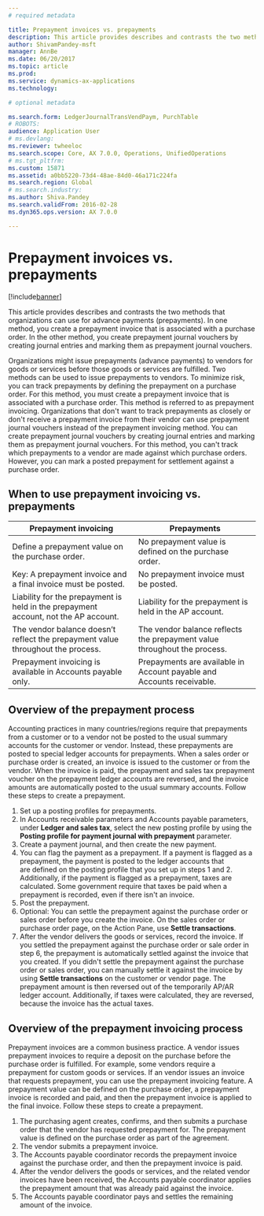 ```yaml
---
# required metadata

title: Prepayment invoices vs. prepayments
description: This article provides describes and contrasts the two methods that organizations can use for advance payments (prepayments). In one method, you create a prepayment invoice that is associated with a purchase order. In the other method, you create prepayment journal vouchers by creating journal entries and marking them as prepayment journal vouchers.
author: ShivamPandey-msft
manager: AnnBe
ms.date: 06/20/2017
ms.topic: article
ms.prod: 
ms.service: dynamics-ax-applications
ms.technology: 

# optional metadata

ms.search.form: LedgerJournalTransVendPaym, PurchTable
# ROBOTS: 
audience: Application User
# ms.devlang: 
ms.reviewer: twheeloc
ms.search.scope: Core, AX 7.0.0, Operations, UnifiedOperations
# ms.tgt_pltfrm: 
ms.custom: 15871
ms.assetid: a0bb5220-73d4-48ae-84d0-46a171c224fa
ms.search.region: Global
# ms.search.industry: 
ms.author: Shiva.Pandey
ms.search.validFrom: 2016-02-28
ms.dyn365.ops.version: AX 7.0.0

---
```


# Prepayment invoices vs. prepayments

[!include[banner](../includes/banner.md)]


This article provides describes and contrasts the two methods that organizations can use for advance payments (prepayments). In one method, you create a prepayment invoice that is associated with a purchase order. In the other method, you create prepayment journal vouchers by creating journal entries and marking them as prepayment journal vouchers.

Organizations might issue prepayments (advance payments) to vendors for goods or services before those goods or services are fulfilled. Two methods can be used to issue prepayments to vendors. To minimize risk, you can track prepayments by defining the prepayment on a purchase order. For this method, you must create a prepayment invoice that is associated with a purchase order. This method is referred to as prepayment invoicing. Organizations that don't want to track prepayments as closely or don't receive a prepayment invoice from their vendor can use prepayment journal vouchers instead of the prepayment invoicing method. You can create prepayment journal vouchers by creating journal entries and marking them as prepayment journal vouchers. For this method, you can't track which prepayments to a vendor are made against which purchase orders. However, you can mark a posted prepayment for settlement against a purchase order.

## When to use prepayment invoicing vs. prepayments
| Prepayment invoicing                                                                | Prepayments                                                              |
|-------------------------------------------------------------------------------------|--------------------------------------------------------------------------|
| Define a prepayment value on the purchase order.                                    | No prepayment value is defined on the purchase order.                    |
| Key: A prepayment invoice and a final invoice must be posted.                       | No prepayment invoice must be posted.                                    |
| Liability for the prepayment is held in the prepayment account, not the AP account. | Liability for the prepayment is held in the AP account.                  |
| The vendor balance doesn’t reflect the prepayment value throughout the process.     | The vendor balance reflects the prepayment value throughout the process. |
| Prepayment invoicing is available in Accounts payable only.                         | Prepayments are available in Account payable and Accounts receivable.    |

## Overview of the prepayment process
Accounting practices in many countries/regions require that prepayments from a customer or to a vendor not be posted to the usual summary accounts for the customer or vendor. Instead, these prepayments are posted to special ledger accounts for prepayments. When a sales order or purchase order is created, an invoice is issued to the customer or from the vendor. When the invoice is paid, the prepayment and sales tax prepayment voucher on the prepayment ledger accounts are reversed, and the invoice amounts are automatically posted to the usual summary accounts. Follow these steps to create a prepayment.

1.  Set up a posting profiles for prepayments.
2.  In Accounts receivable parameters and Accounts payable parameters, under **Ledger and sales tax**, select the new posting profile by using the **Posting profile for payment journal with prepayment** parameter.
3.  Create a payment journal, and then create the new payment.
4.  You can flag the payment as a prepayment. If a payment is flagged as a prepayment, the payment is posted to the ledger accounts that are defined on the posting profile that you set up in steps 1 and 2. Additionally, if the payment is flagged as a prepayment, taxes are calculated. Some government require that taxes be paid when a prepayment is recorded, even if there isn't an invoice.
5.  Post the prepayment.
6.  Optional: You can settle the prepayment against the purchase order or sales order before you create the invoice. On the sales order or purchase order page, on the Action Pane, use **Settle transactions**.
7.  After the vendor delivers the goods or services, record the invoice. If you settled the prepayment against the purchase order or sale order in step 6, the prepayment is automatically settled against the invoice that you created. If you didn't settle the prepayment against the purchase order or sales order, you can manually settle it against the invoice by using **Settle transactions** on the customer or vendor page. The prepayment amount is then reversed out of the temporarily AP/AR ledger account. Additionally, if taxes were calculated, they are reversed, because the invoice has the actual taxes.

## Overview of the prepayment invoicing process
Prepayment invoices are a common business practice. A vendor issues prepayment invoices to require a deposit on the purchase before the purchase order is fulfilled. For example, some vendors require a prepayment for custom goods or services. If an vendor issues an invoice that requests prepayment, you can use the prepayment invoicing feature. A prepayment value can be defined on the purchase order, a prepayment invoice is recorded and paid, and then the prepayment invoice is applied to the final invoice. Follow these steps to create a prepayment.

1.  The purchasing agent creates, confirms, and then submits a purchase order that the vendor has requested prepayment for. The prepayment value is defined on the purchase order as part of the agreement.
2.  The vendor submits a prepayment invoice.
3.  The Accounts payable coordinator records the prepayment invoice against the purchase order, and then the prepayment invoice is paid.
4.  After the vendor delivers the goods or services, and the related vendor invoices have been received, the Accounts payable coordinator applies the prepayment amount that was already paid against the invoice.
5.  The Accounts payable coordinator pays and settles the remaining amount of the invoice.




